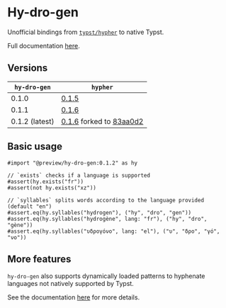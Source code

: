 # Hy-dro-gen

Unofficial bindings from [`typst/hypher`](https://github.com/typst/hypher) to native Typst.

<!-- @scrybe(if publish; grep https; grep {{version}}) -->
Full documentation [here](https://github.com/Vanille-N/hy-dro-gen/releases/download/0.1.2/docs.pdf).

## Versions

<!-- @scrybe(jump latest; grep ' {{version}} ') -->
| `hy-dro-gen`   | `hypher`                       |
|----------------|--------------------------------|
| 0.1.0          | [0.1.5](https://github.com/typst/hypher/releases/tag/v0.1.5) |
| 0.1.1          | [0.1.6](https://github.com/typst/hypher/releases/tag/v0.1.6) |
| 0.1.2 (latest) | [0.1.6](https://github.com/typst/hypher/releases/tag/v0.1.6) forked to [83aa0d2](https://github.com/Vanille-N/hypher/commit/83aa0d2d562e268caac7a7ad5b3e71530784dcbc) |

## Basic usage

<!-- @scrybe(not publish; jump import; grep local; grep {{version}}) -->
<!-- @scrybe(if publish; jump import; grep preview; grep {{version}}) -->
```typ
#import "@preview/hy-dro-gen:0.1.2" as hy

// `exists` checks if a language is supported
#assert(hy.exists("fr"))
#assert(not hy.exists("xz"))

// `syllables` splits words according to the language provided (default "en")
#assert.eq(hy.syllables("hydrogen"), ("hy", "dro", "gen"))
#assert.eq(hy.syllables("hydrogène", lang: "fr"), ("hy", "dro", "gène"))
#assert.eq(hy.syllables("υδρογόνο", lang: "el"), ("υ", "δρο", "γό", "νο"))
```

## More features

`hy-dro-gen` also supports dynamically loaded patterns to hyphenate languages not
natively supported by Typst.
<!-- @scrybe(if publish; grep https; grep {{version}}) -->
See the documentation [here](https://github.com/Vanille-N/hy-dro-gen/releases/download/0.1.2/docs.pdf) for more details.

